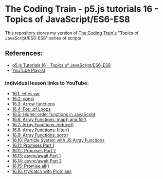 # The Coding Train - p5.js tutorials 16 - Topics of JavaScript/ES6-ES8

This repository stores my version of [The Coding Train's](https://thecodingtrain.com/) "Topics of JavaScript/ES6-ES8" series of scripts

## References:

-    [p5.js Tutorials 16 - Topics of JavaScript/ES6-ES8](https://thecodingtrain.com/Tutorials/16-javascript-es6/)
-    [YouTube Playlist](https://www.youtube.com/playlist?list=PLRqwX-V7Uu6YgpA3Oht-7B4NBQwFVe3pr)

### Individual lesson links to YouTube:

-    [16.1: let vs var](https://youtu.be/q8SHaDQdul0)
-    [16.2: const](https://youtu.be/2iLVFyYwyRA)
-    [16.3: Arrow functions](https://youtu.be/mrYMzpbFz18)
-    [16.4: For...of Loops](https://youtu.be/Y8sMnRQYr3c)
-    [16.5: Higher order functions in JavaScript](https://youtu.be/H4awPsyugS0)
-    [16.6: Array Functions: map() and fill()](https://youtu.be/EnYlhbpzhU4)
-    [16.7: Array Functions: reduce()](https://youtu.be/-LFjnY1PEDA)
-    [16.8: Array Functions: filter()](https://youtu.be/qmnH5MT_luk)
-    [16.9: Array Functions: sort()](https://youtu.be/MWD-iKzR2c8)
-    [16.10: Particle System with JS Array Functions](https://youtu.be/m9bRVQ_-DXY)
-    [16.11: Promises Part 1](https://youtu.be/QO4NXhWo_NM)
-    [16.12: Promises Part 2](https://youtu.be/AwyoVjVXnLk)
-    [16.13: async/await Part 1](https://youtu.be/XO77Fib9tSI)
-    [16.14: async/await Part 2](https://youtu.be/chavThlNz3s)
-    [16.15: Promise.all()](https://youtu.be/01RTj1MWec0)
-    [16.16: try/catch with Promises]()
